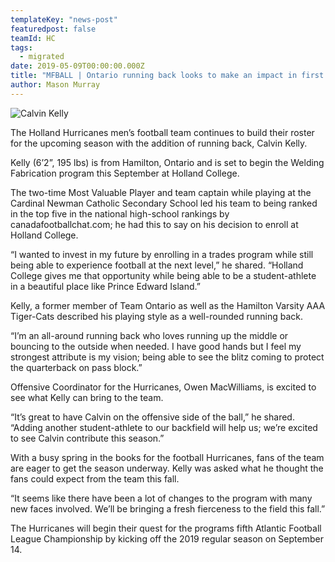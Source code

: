 ```yaml
---
templateKey: "news-post"
featuredpost: false
teamId: HC
tags:
  - migrated
date: 2019-05-09T00:00:00.000Z
title: "MFBALL | Ontario running back looks to make an impact in first season with ‘Canes"
author: Mason Murray
---
```



![Calvin Kelly](/img/posts/IMG_0939.png)

The Holland Hurricanes men’s football team continues to build their roster for the upcoming season with the addition of running back, Calvin Kelly.

Kelly (6’2”, 195 lbs) is from Hamilton, Ontario and is set to begin the Welding Fabrication program this September at Holland College.

The two-time Most Valuable Player and team captain while playing at the Cardinal Newman Catholic Secondary School led his team to being ranked in the top five in the national high-school rankings by canadafootballchat.com; he had this to say on his decision to enroll at Holland College.

“I wanted to invest in my future by enrolling in a trades program while still being able to experience football at the next level,” he shared.  “Holland College gives me that opportunity while being able to be a student-athlete in a beautiful place like Prince Edward Island.”

Kelly, a former member of Team Ontario as well as the Hamilton Varsity AAA Tiger-Cats described his playing style as a well-rounded running back.

“I’m an all-around running back who loves running up the middle or bouncing to the outside when needed.  I have good hands but I feel my strongest attribute is my vision; being able to see the blitz coming to protect the quarterback on pass block.”

Offensive Coordinator for the Hurricanes, Owen MacWilliams, is excited to see what Kelly can bring to the team.

“It’s great to have Calvin on the offensive side of the ball,” he shared.  “Adding another student-athlete to our backfield will help us; we’re excited to see Calvin contribute this season.”

With a busy spring in the books for the football Hurricanes, fans of the team are eager to get the season underway. Kelly was asked what he thought the fans could expect from the team this fall.

“It seems like there have been a lot of changes to the program with many new faces involved.  We’ll be bringing a fresh fierceness to the field this fall.”

The Hurricanes will begin their quest for the programs fifth Atlantic Football League Championship by kicking off the 2019 regular season on September 14.
